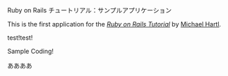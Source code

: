 Ruby on Rails チュートリアル：サンプルアプリケーション 

This is the first application for the
[*Ruby on Rails Tutorial*](http://railstutorial.jp/) 
by [Michael Hartl](http://michaelhartl.com/).

test!test!

Sample Coding!

ああああ